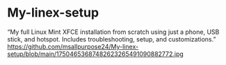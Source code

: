 # My-linex-setup
“My full Linux Mint XFCE installation from scratch using just a phone, USB stick, and hotspot. Includes troubleshooting, setup, and customizations.”
https://github.com/msallpurpose24/My-linex-setup/blob/main/17504653687482623265491090882772.jpg

